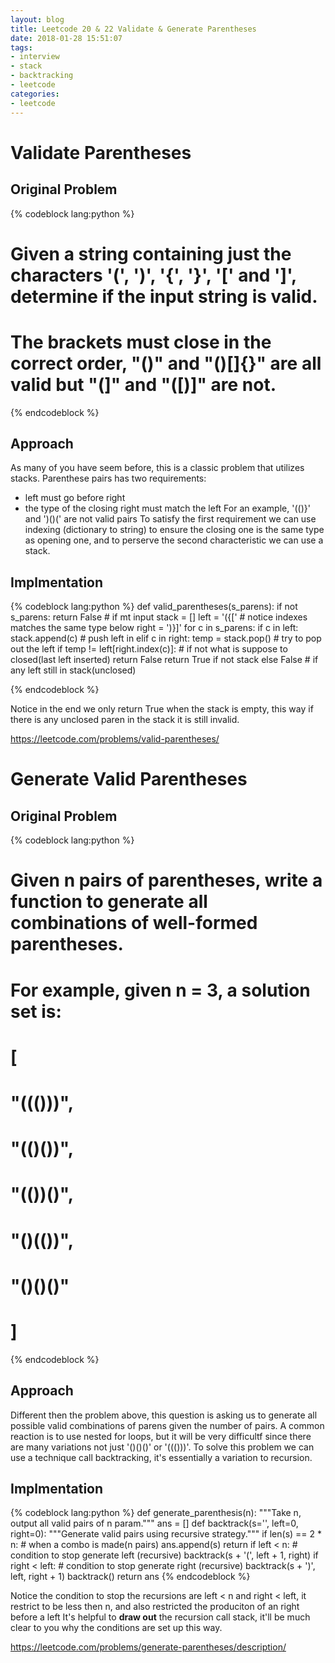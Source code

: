```yaml
---
layout: blog
title: Leetcode 20 & 22 Validate & Generate Parentheses
date: 2018-01-28 15:51:07
tags:
- interview
- stack
- backtracking
- leetcode
categories:
- leetcode
---
```


# Validate Parentheses
## Original Problem
{% codeblock lang:python %}
# Given a string containing just the characters '(', ')', '{', '}', '[' and ']', determine if the input string is valid.

# The brackets must close in the correct order, "()" and "()[]{}" are all valid but "(]" and "([)]" are not.
{% endcodeblock %}

<!--more-->

## Approach
As many of you have seem before, this is a classic problem that utilizes stacks.
Parenthese pairs has two requirements:
- left must go before right
- the type of the closing right must match the left
For an example, '(()}' and ')()(' are not valid pairs
To satisfy the first requirement we can use indexing (dictionary to string) to ensure the closing one is the same type as opening one, and to perserve the second characteristic we can use a stack.

## Implmentation
{% codeblock lang:python %}
def valid_parentheses(s_parens):
    if not s_parens:
        return False  # if mt input
    stack = []
    left = '({['  # notice indexes matches the same type below
    right = ')}]'
    for c in s_parens:
        if c in left:
            stack.append(c)  # push left in
        elif c in right:
            temp = stack.pop()  # try to pop out the left
            if temp != left[right.index(c)]:  # if not what is suppose to closed(last left inserted)
                return False
    return True if not stack else False  # if any left still in stack(unclosed)

{% endcodeblock %}

Notice in the end we only return True when the stack is empty, this way if there is any unclosed paren in the stack it is still invalid.

https://leetcode.com/problems/valid-parentheses/


# Generate Valid Parentheses
## Original Problem
{% codeblock lang:python %}
# Given n pairs of parentheses, write a function to generate all combinations of well-formed parentheses.

# For example, given n = 3, a solution set is:

# [
#   "((()))",
#   "(()())",
#   "(())()",
#   "()(())",
#   "()()()"
# ]
{% endcodeblock %}

## Approach
Different then the problem above, this question is asking us to generate all possible valid combinations of parens given the number of pairs.
A common reaction is to use nested for loops, but it will be very difficultf since there are many variations not just '()()()' or '((()))'.
To solve this problem we can use a technique call backtracking, it's essentially a variation to recursion.


## Implmentation

{% codeblock lang:python %}
def generate_parenthesis(n):
    """Take n, output all valid pairs of n param."""
    ans = []
    def backtrack(s='', left=0, right=0):
        """Generate valid pairs using recursive strategy."""
        if len(s) == 2 * n:  # when a combo is made(n pairs)
            ans.append(s)
            return
        if left < n:  # condition to stop generate left (recursive)
            backtrack(s + '(', left + 1, right)
        if right < left:  # condition to stop generate right (recursive)
            backtrack(s + ')', left, right + 1)
    backtrack()
    return ans
{% endcodeblock %}

Notice the condition to stop the recursions are left < n and right < left, it restrict to be less then n, and also restricted the produciton of an right before a left
It's helpful to **draw out** the recursion call stack, it'll be much clear to you why the conditions are set up this way.

https://leetcode.com/problems/generate-parentheses/description/